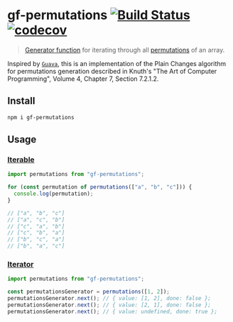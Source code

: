 # gf-permutations [![Build Status](https://travis-ci.org/mfulton26/gf-permutations.svg?branch=master)](https://travis-ci.org/mfulton26/gf-permutations) [![codecov](https://codecov.io/gh/mfulton26/gf-permutations/branch/master/graph/badge.svg)](https://codecov.io/gh/mfulton26/gf-permutations)

> [Generator function](https://developer.mozilla.org/en-US/docs/Web/JavaScript/Reference/Statements/function*) for iterating through all [permutations](https://en.wikipedia.org/wiki/Permutation) of an array.

Inspired by [`Guava`](https://github.com/google/guava), this is an implementation of the Plain Changes algorithm for permutations generation described in Knuth's "The Art of Computer Programming", Volume 4, Chapter 7, Section 7.2.1.2.

## Install

```sh
npm i gf-permutations
```

## Usage

### [Iterable](https://developer.mozilla.org/en-US/docs/Web/JavaScript/Reference/Iteration_protocols#The_iterable_protocol)

```typescript
import permutations from "gf-permutations";

for (const permutation of permutations(["a", "b", "c"])) {
  console.log(permutation);
}

// ["a", "b", "c"]
// ["a", "c", "b"]
// ["c", "a", "b"]
// ["c", "b", "a"]
// ["b", "c", "a"]
// ["b", "a", "c"]
```

### [Iterator](https://developer.mozilla.org/en-US/docs/Web/JavaScript/Reference/Iteration_protocols#The_iterator_protocol)

```typescript
import permutations from "gf-permutations";

const permutationsGenerator = permutations([1, 2]);
permutationsGenerator.next(); // { value: [1, 2], done: false };
permutationsGenerator.next(); // { value: [2, 1], done: false };
permutationsGenerator.next(); // { value: undefined, done: true };
```
